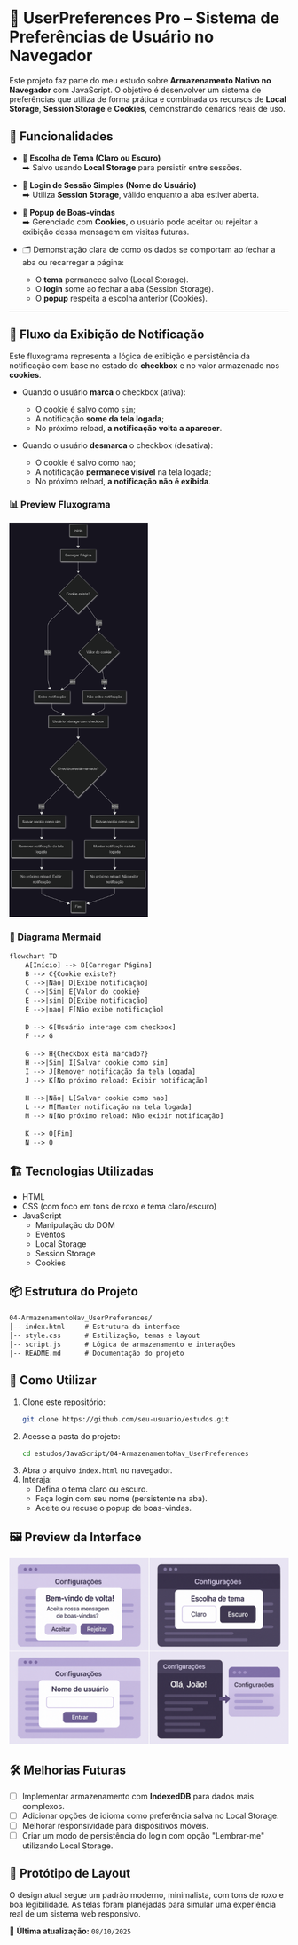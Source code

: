 
# 🌟 UserPreferences Pro – Sistema de Preferências de Usuário no Navegador

Este projeto faz parte do meu estudo sobre **Armazenamento Nativo no Navegador** com JavaScript. O objetivo é desenvolver um sistema de preferências que utiliza de forma prática e combinada os recursos de **Local Storage**, **Session Storage** e **Cookies**, demonstrando cenários reais de uso.

## 🚀 Funcionalidades
- 🎨 **Escolha de Tema (Claro ou Escuro)**  
  ⮕ Salvo usando **Local Storage** para persistir entre sessões.

- 🔐 **Login de Sessão Simples (Nome do Usuário)**  
  ⮕ Utiliza **Session Storage**, válido enquanto a aba estiver aberta.

- 🔔 **Popup de Boas-vindas**  
  ⮕ Gerenciado com **Cookies**, o usuário pode aceitar ou rejeitar a exibição dessa mensagem em visitas futuras.

- 🗂️ Demonstração clara de como os dados se comportam ao fechar a aba ou recarregar a página:
  - O **tema** permanece salvo (Local Storage).
  - O **login** some ao fechar a aba (Session Storage).
  - O **popup** respeita a escolha anterior (Cookies).

---

## 🔄 Fluxo da Exibição de Notificação

Este fluxograma representa a lógica de exibição e persistência da notificação com base no estado do **checkbox** e no valor armazenado nos **cookies**.

- Quando o usuário **marca** o checkbox (ativa):  
  - O cookie é salvo como `sim`;  
  - A notificação **some da tela logada**;  
  - No próximo reload, **a notificação volta a aparecer**.

- Quando o usuário **desmarca** o checkbox (desativa):  
  - O cookie é salvo como `nao`;  
  - A notificação **permanece visível** na tela logada;  
  - No próximo reload, **a notificação não é exibida**.

### 📊 Preview Fluxograma
<img src="./notificationFlow.png" alt="Preview do Fluxo" width="250"/>


### 🧭 Diagrama Mermaid

```mermaid
flowchart TD
    A[Início] --> B[Carregar Página]
    B --> C{Cookie existe?}
    C -->|Não| D[Exibe notificação]
    C -->|Sim| E{Valor do cookie}
    E -->|sim| D[Exibe notificação]
    E -->|nao| F[Não exibe notificação]

    D --> G[Usuário interage com checkbox]
    F --> G

    G --> H{Checkbox está marcado?}
    H -->|Sim| I[Salvar cookie como sim]
    I --> J[Remover notificação da tela logada]
    J --> K[No próximo reload: Exibir notificação]

    H -->|Não| L[Salvar cookie como nao]
    L --> M[Manter notificação na tela logada]
    M --> N[No próximo reload: Não exibir notificação]

    K --> O[Fim]
    N --> O 
```

## 🏗️ Tecnologias Utilizadas
- HTML
- CSS (com foco em tons de roxo e tema claro/escuro)
- JavaScript
  - Manipulação do DOM
  - Eventos
  - Local Storage
  - Session Storage
  - Cookies

## 📦 Estrutura do Projeto
```
04-ArmazenamentoNav_UserPreferences/
│-- index.html     # Estrutura da interface
│-- style.css      # Estilização, temas e layout
│-- script.js      # Lógica de armazenamento e interações
│-- README.md      # Documentação do projeto
```

## 🎯 Como Utilizar
1. Clone este repositório:
   ```sh
   git clone https://github.com/seu-usuario/estudos.git
   ```
2. Acesse a pasta do projeto:
   ```sh
   cd estudos/JavaScript/04-ArmazenamentoNav_UserPreferences
   ```
3. Abra o arquivo `index.html` no navegador.
4. Interaja:
   - Defina o tema claro ou escuro.
   - Faça login com seu nome (persistente na aba).
   - Aceite ou recuse o popup de boas-vindas.

## 🖼️ Preview da Interface
![Preview do Projeto](./preview.png)

## 🛠️ Melhorias Futuras
- [ ] Implementar armazenamento com **IndexedDB** para dados mais complexos.
- [ ] Adicionar opções de idioma como preferência salva no Local Storage.
- [ ] Melhorar responsividade para dispositivos móveis.
- [ ] Criar um modo de persistência do login com opção "Lembrar-me" utilizando Local Storage.

## 📐 Protótipo de Layout
O design atual segue um padrão moderno, minimalista, com tons de roxo e boa legibilidade. As telas foram planejadas para simular uma experiência real de um sistema web responsivo.

📌 **Última atualização:** `08/10/2025`
